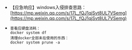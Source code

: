- 【应急响应】windows入侵排查思路：[https://mp.weixin.qq.com/s/17L_fQJ1qjSvt8UL7VSemg](https://mp.weixin.qq.com/s/17L_fQJ1qjSvt8UL7VSemg)

- ```
  查看应硬盘消耗：
  docker system df
  清理docker全部未在使用的东西：
  docker system prune -a
  ```